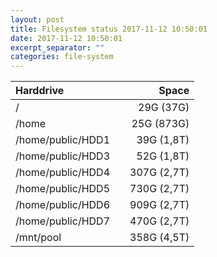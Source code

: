 ```yaml
---
layout: post
title: Filesystem status 2017-11-12 10:50:01
date: 2017-11-12 10:50:01
excerpt_separator: ""
categories: file-system
---
```

Harddrive| | Space
:--- | --- | ---:
/ | | 29G (37G)
/home | | 25G (873G)
/home/public/HDD1 | | 39G (1,8T)
/home/public/HDD3 | | 52G (1,8T)
/home/public/HDD4 | | 307G (2,7T)
/home/public/HDD5 | | 730G (2,7T)
/home/public/HDD6 | | 909G (2,7T)
/home/public/HDD7 | | 470G (2,7T)
/mnt/pool | | 358G (4,5T)
